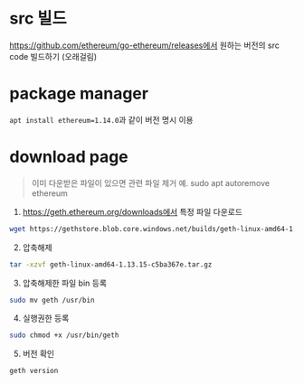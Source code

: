 # src 빌드
https://github.com/ethereum/go-ethereum/releases에서 원하는 버전의 src code 빌드하기 (오래걸림)

# package manager
`apt install ethereum=1.14.0`과 같이 버전 명시 이용

# download page
> 이미 다운받은 파일이 있으면 관련 파일 제거
> 예. sudo apt autoremove ethereum

1. https://geth.ethereum.org/downloads에서 특정 파일 다운로드
```sh
wget https://gethstore.blob.core.windows.net/builds/geth-linux-amd64-1.13.15-c5ba367e.tar.gz
```
2. 압축해제
```sh
tar -xzvf geth-linux-amd64-1.13.15-c5ba367e.tar.gz
```
3. 압축해제한 파일 bin 등록
```sh
sudo mv geth /usr/bin
```
4. 실행권한 등록
```sh
sudo chmod +x /usr/bin/geth
```
5. 버전 확인
```sh
geth version
```
